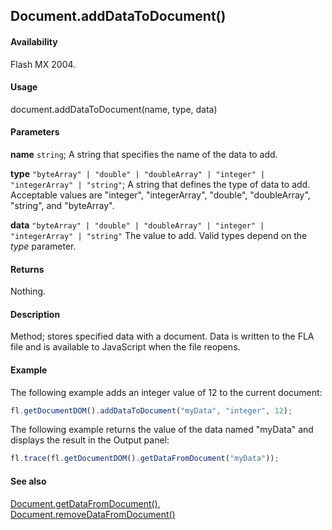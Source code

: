 ## Document.addDataToDocument()

#### Availability

Flash MX 2004.

#### Usage

document.addDataToDocument(name, type, data)

#### Parameters

**name** `string`; A string that specifies the name of the data to add.

**type** `"byteArray" | "double" | "doubleArray" | "integer" | "integerArray" | "string"`; A string that defines the type of data to add. Acceptable values are "integer", "integerArray", "double", "doubleArray", "string", and "byteArray".

**data** `"byteArray" | "double" | "doubleArray" | "integer" | "integerArray" | "string"` The value to add. Valid types depend on the *type* parameter.

#### Returns

Nothing.

#### Description

Method; stores specified data with a document. Data is written to the FLA file and is available to JavaScript when the file reopens.

#### Example

The following example adds an integer value of 12 to the current document:

```javascript
fl.getDocumentDOM().addDataToDocument("myData", "integer", 12);
```

The following example returns the value of the data named "myData" and displays the result in the Output panel:

```javascript
fl.trace(fl.getDocumentDOM().getDataFromDocument("myData"));
```

#### See also

[Document.getDataFromDocument()](../Document_object/Document76.md), [Document.removeDataFromDocument()](../Document_object/Document250.md)
